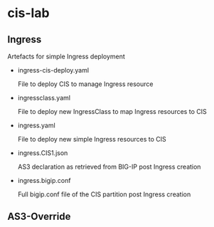 # cis-lab
## Ingress
Artefacts for simple Ingress deployment
* ingress-cis-deploy.yaml

	File to deploy CIS to manage Ingress resource

* ingressclass.yaml

	File to deploy new IngressClass to map Ingress resources to CIS 

* ingress.yaml

	File to deploy new simple Ingress resources to CIS 


* ingress.CIS1.json

	AS3 declaration as retrieved from BIG-IP post Ingress creation

* ingress.bigip.conf

	Full bigip.conf file of the CIS partition post Ingress creation

## AS3-Override
